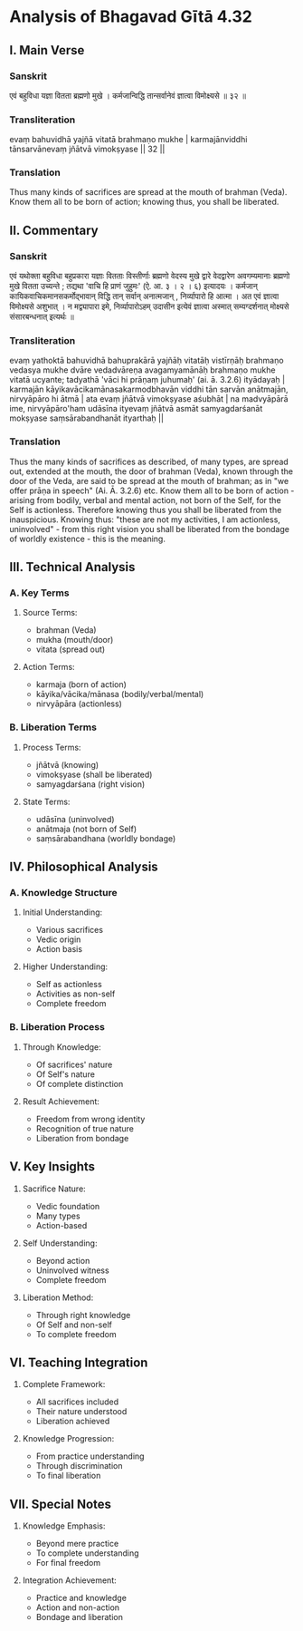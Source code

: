 # Analysis of Bhagavad Gītā 4.32

## I. Main Verse

### Sanskrit
एवं बहुविधा यज्ञा वितता ब्रह्मणो मुखे ।
कर्मजान्विद्धि तान्सर्वानेवं ज्ञात्वा विमोक्ष्यसे ॥ ३२ ॥

### Transliteration
evaṃ bahuvidhā yajñā vitatā brahmaṇo mukhe |
karmajānviddhi tānsarvānevaṃ jñātvā vimokṣyase || 32 ||

### Translation
Thus many kinds of sacrifices are spread at the mouth of brahman (Veda). Know them all to be born of action; knowing thus, you shall be liberated.

## II. Commentary

### Sanskrit
एवं यथोक्ता बहुविधा बहुप्रकारा यज्ञाः वितताः विस्तीर्णाः ब्रह्मणो वेदस्य मुखे द्वारे वेदद्वारेण अवगम्यमानाः ब्रह्मणो मुखे वितता उच्यन्ते ; तद्यथा 'वाचि हि प्राणं जुहुमः' (ऐ. आ. ३ । २ । ६) इत्यादयः । कर्मजान् कायिकवाचिकमानसकर्मोद्भावान् विद्धि तान् सर्वान् अनात्मजान् , निर्व्यापारो हि आत्मा । अत एवं ज्ञात्वा विमोक्ष्यसे अशुभात् । न मद्व्यापारा इमे, निर्व्यापारोऽहम् उदासीन इत्येवं ज्ञात्वा अस्मात् सम्यग्दर्शनात् मोक्ष्यसे संसारबन्धनात् इत्यर्थः ॥

### Transliteration
evaṃ yathoktā bahuvidhā bahuprakārā yajñāḥ vitatāḥ vistīrṇāḥ brahmaṇo vedasya mukhe dvāre vedadvāreṇa avagamyamānāḥ brahmaṇo mukhe vitatā ucyante; tadyathā 'vāci hi prāṇaṃ juhumaḥ' (ai. ā. 3.2.6) ityādayaḥ | karmajān kāyikavācikamānasakarmodbhavān viddhi tān sarvān anātmajān, nirvyāpāro hi ātmā | ata evaṃ jñātvā vimokṣyase aśubhāt | na madvyāpārā ime, nirvyāpāro'ham udāsīna ityevaṃ jñātvā asmāt samyagdarśanāt mokṣyase saṃsārabandhanāt ityarthaḥ ||

### Translation
Thus the many kinds of sacrifices as described, of many types, are spread out, extended at the mouth, the door of brahman (Veda), known through the door of the Veda, are said to be spread at the mouth of brahman; as in "we offer prāṇa in speech" (Ai. Ā. 3.2.6) etc. Know them all to be born of action - arising from bodily, verbal and mental action, not born of the Self, for the Self is actionless. Therefore knowing thus you shall be liberated from the inauspicious. Knowing thus: "these are not my activities, I am actionless, uninvolved" - from this right vision you shall be liberated from the bondage of worldly existence - this is the meaning.

## III. Technical Analysis

### A. Key Terms

1. Source Terms:
   - brahman (Veda)
   - mukha (mouth/door)
   - vitata (spread out)

2. Action Terms:
   - karmaja (born of action)
   - kāyika/vācika/mānasa (bodily/verbal/mental)
   - nirvyāpāra (actionless)

### B. Liberation Terms

1. Process Terms:
   - jñātvā (knowing)
   - vimokṣyase (shall be liberated)
   - samyagdarśana (right vision)

2. State Terms:
   - udāsīna (uninvolved)
   - anātmaja (not born of Self)
   - saṃsārabandhana (worldly bondage)

## IV. Philosophical Analysis

### A. Knowledge Structure

1. Initial Understanding:
   - Various sacrifices
   - Vedic origin
   - Action basis

2. Higher Understanding:
   - Self as actionless
   - Activities as non-self
   - Complete freedom

### B. Liberation Process

1. Through Knowledge:
   - Of sacrifices' nature
   - Of Self's nature
   - Of complete distinction

2. Result Achievement:
   - Freedom from wrong identity
   - Recognition of true nature
   - Liberation from bondage

## V. Key Insights

1. Sacrifice Nature:
   - Vedic foundation
   - Many types
   - Action-based

2. Self Understanding:
   - Beyond action
   - Uninvolved witness
   - Complete freedom

3. Liberation Method:
   - Through right knowledge
   - Of Self and non-self
   - To complete freedom

## VI. Teaching Integration

1. Complete Framework:
   - All sacrifices included
   - Their nature understood
   - Liberation achieved

2. Knowledge Progression:
   - From practice understanding
   - Through discrimination
   - To final liberation

## VII. Special Notes

1. Knowledge Emphasis:
   - Beyond mere practice
   - To complete understanding
   - For final freedom

2. Integration Achievement:
   - Practice and knowledge
   - Action and non-action
   - Bondage and liberation
